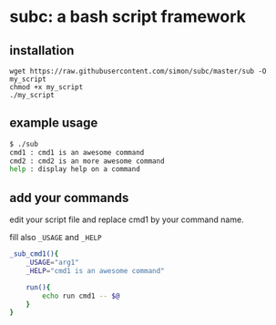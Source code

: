 # subc: a bash script framework



## installation

    wget https://raw.githubusercontent.com/simon/subc/master/sub -O my_script
    chmod +x my_script
    ./my_script


## example usage 

``` bash
$ ./sub
cmd1 : cmd1 is an awesome command
cmd2 : cmd2 is an more awesome command
help : display help on a command
```


## add your commands

edit your script file and replace cmd1 by your command name. 

fill also ```_USAGE``` and ```_HELP```

``` bash
_sub_cmd1(){
    _USAGE="arg1"
    _HELP="cmd1 is an awesome command"

    run(){
        echo run cmd1 -- $@
    }
}
```


